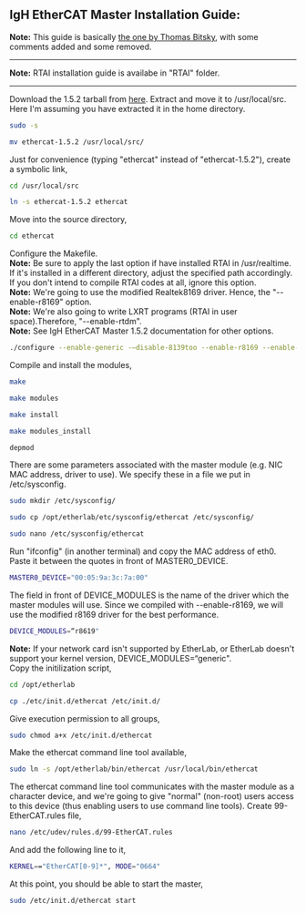 ## IgH EtherCAT Master Installation Guide:   
**Note:** This guide is basically [the one by Thomas Bitsky](http://lists.etherlab.org/pipermail/etherlab-users/2015/002820.html), with some comments added and some removed.  
___
**Note:** RTAI installation guide is availabe in "RTAI" folder.
___
Download the 1.5.2 tarball from [here](http://www.etherlab.org/en/ethercat/). 
Extract and move it to /usr/local/src. Here I'm assuming you have extracted it in the home directory.
```bash
sudo -s
```
```bash
mv ethercat-1.5.2 /usr/local/src/
```
Just for convenience (typing "ethercat" instead of "ethercat-1.5.2"), create a symbolic link,
```bash
cd /usr/local/src
```
```bash
ln -s ethercat-1.5.2 ethercat
```
Move into the source directory,
```bash
cd ethercat
```
Configure the Makefile.  
**Note:** Be sure to apply the last option if have installed RTAI in /usr/realtime. If it's installed in a different directory, adjust the specified path accordingly. If you don't intend to compile RTAI codes at all, ignore this option.  
**Note:** We're going to use the modified Realtek8169 driver. Hence, the "--enable-r8169" option.   
**Note:** We're also going to write LXRT programs (RTAI in user space).Therefore, "--enable-rtdm".  
**Note:** See IgH EtherCAT Master 1.5.2 documentation for other options.  
```bash
./configure --enable-generic -–disable-8139too --enable-r8169 --enable-rtdm --with-rtai-dir=/usr/realtime
```
Compile and install the modules,  
```bash
make
```
```bash
make modules
```
```bash
make install
```
```bash
make modules_install
```
```bash
depmod
```
There are some parameters associated with the master module (e.g. NIC MAC address, driver to use). We specify these in a file we put in /etc/sysconfig. 
```bash
sudo mkdir /etc/sysconfig/
```
```bash
sudo cp /opt/etherlab/etc/sysconfig/ethercat /etc/sysconfig/
```
```bash
sudo nano /etc/sysconfig/ethercat
```
Run "ifconfig" (in another terminal) and copy the MAC address of eth0. Paste it between the quotes in front of MASTER0_DEVICE.  
```bash
MASTER0_DEVICE="00:05:9a:3c:7a:00"
```
The field in front of DEVICE_MODULES is the name of the driver which the master modules will use. Since we compiled with --enable-r8169, we will use the modified r8169 driver for the best performance. 
```bash
DEVICE_MODULES=“r8619"
```
**Note:** If your network card isn't supported by EtherLab, or EtherLab doesn't support your kernel version, DEVICE_MODULES=“generic".  
Copy the initilization script,
```bash
cd /opt/etherlab
```
```bash
cp ./etc/init.d/ethercat /etc/init.d/
```
Give execution permission to all groups,
```bash
sudo chmod a+x /etc/init.d/ethercat
```
Make the ethercat command line tool available,
```bash
sudo ln -s /opt/etherlab/bin/ethercat /usr/local/bin/ethercat
```
The ethercat command line tool communicates with the master module as a character device, and we're going to give "normal" (non-root) users access to this device (thus enabling users to use command line tools).
Create 99-EtherCAT.rules file,
```bash
nano /etc/udev/rules.d/99-EtherCAT.rules
```
And add the following line to it,
```bash
KERNEL=="EtherCAT[0-9]*", MODE="0664"
```
At this point, you should be able to start the master,
```bash
sudo /etc/init.d/ethercat start
```







